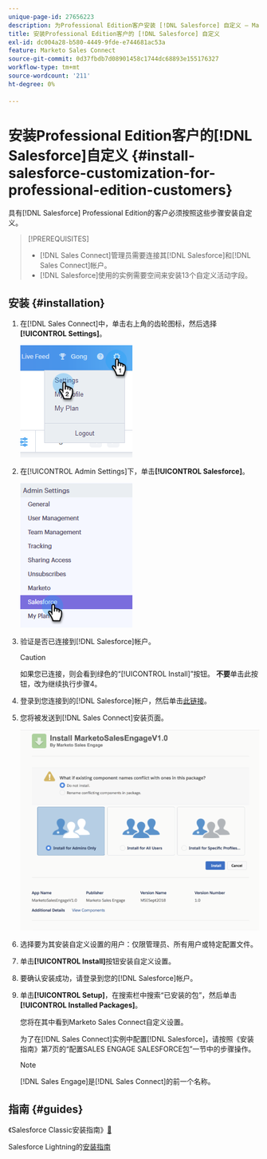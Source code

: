 ```yaml
---
unique-page-id: 27656223
description: 为Professional Edition客户安装 [!DNL Salesforce] 自定义 — Marketo文档 — 产品文档
title: 安装Professional Edition客户的 [!DNL Salesforce] 自定义
exl-id: dc004a28-b580-4449-9fde-e744681ac53a
feature: Marketo Sales Connect
source-git-commit: 0d37fbdb7d08901458c1744dc68893e155176327
workflow-type: tm+mt
source-wordcount: '211'
ht-degree: 0%

---
```


# 安装Professional Edition客户的[!DNL Salesforce]自定义 {#install-salesforce-customization-for-professional-edition-customers}

具有[!DNL Salesforce] Professional Edition的客户必须按照这些步骤安装自定义。

>[!PREREQUISITES]
>
>* [!DNL Sales Connect]管理员需要连接其[!DNL Salesforce]和[!DNL Sales Connect]帐户。
>* [!DNL Salesforce]使用的实例需要空间来安装13个自定义活动字段。

## 安装 {#installation}

1. 在[!DNL Sales Connect]中，单击右上角的齿轮图标，然后选择&#x200B;**[!UICONTROL Settings]**。

   ![](assets/one-4.png)

1. 在[!UICONTROL Admin Settings]下，单击&#x200B;**[!UICONTROL Salesforce]**。

   ![](assets/two-4.png)

1. 验证是否已连接到[!DNL Salesforce]帐户。

   >[!CAUTION]
   >
   >如果您已连接，则会看到绿色的“[!UICONTROL Install]”按钮。 **不要**&#x200B;单击此按钮，改为继续执行步骤4。

1. 登录到您连接到的[!DNL Salesforce]帐户，然后单击[此链接](https://login.salesforce.com/packaging/installPackage.apexp?p0=04t0b000001oWEZ)。
1. 您将被发送到[!DNL Sales Connect]安装页面。

   ![](assets/install-package.png)

1. 选择要为其安装自定义设置的用户：仅限管理员、所有用户或特定配置文件。
1. 单击&#x200B;**[!UICONTROL Install]**&#x200B;按钮安装自定义设置。
1. 要确认安装成功，请登录到您的[!DNL Salesforce]帐户。
1. 单击&#x200B;**[!UICONTROL Setup]**，在搜索栏中搜索“已安装的包”，然后单击&#x200B;**[!UICONTROL Installed Packages]**。

   您将在其中看到Marketo Sales Connect自定义设置。

   为了在[!DNL Sales Connect]实例中配置[!DNL Salesforce]，请按照《安装指南》第7页的“配置SALES ENGAGE SALESFORCE包”一节中的步骤操作。

   >[!NOTE]
   >
   >[!DNL Sales Engage]是[!DNL Sales Connect]的前一个名称。

## 指南 {#guides}

《Salesforce Classic安装指南》[&#128279;](https://s3.amazonaws.com/tout-user-store/salesforce/assets/Marketo+Sales+Engage+For+Salesforce_+Installation+and+Success+Guide.pdf)

Salesforce Lightning的[安装指南](https://s3.amazonaws.com/tout-user-store/salesforce/assets/SF+Guide+for+Lightning.pdf)
